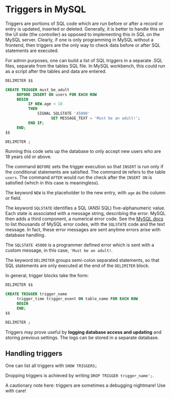 # Triggers in MySQL #

Triggers are portions of SQL code which are run before or after a record or entry is updated, inserted or deleted. Generally, it is better to handle this on the UI side (the controller) as opposed to implementing this in SQL on the MySQL server. Clearly, if one is only programming in MySQL without a frontend, then triggers are the only way to check data before or after SQL statements are executed.

For admin purposes, one can build a list of SQL triggers in a separate .SQL files, separate from the tables SQL file. In MySQL workbench, this could run as a script after the tables and data are entered.

```sql
DELIMITER $$

CREATE TRIGGER must_be_adult
     BEFORE INSERT ON users FOR EACH ROW
     BEGIN
          IF NEW.age < 18
          THEN
              SIGNAL SQLSTATE '45000'
                    SET MESSAGE_TEXT = 'Must be an adult!';
          END IF;
     END;
$$

DELIMITER ;
```

Running this code sets up the database to only accept new users who are 18 years old or above.

The command `BEFORE` sets the trigger execution so that `INSERT` is run only if the conditional statements are satisfied. The command `ON` refers to the table `users`. The command `AFTER` would run the check after the `INSERT ON` is satisfied (which in this case is meaningless).

The keyword `NEW` is the placeholder to the new entry, with `age` as the column or field.

The keyword `SQLSTATE` identifies a SQL (ANSI SQL) five-alphanumeric value. Each state is associated with a message string, describing the error. MySQL then adds a third component, a numerical error code. See the [MySQL docs](https://dev.mysql.com/doc/refman/8.0/en/error-reference.html) to list thousands of MySQL error codes, with the `SQLSTATE` code and the text message. In fact, these error messages are sent anytime errors arise with database handling.

The `SQLSTATE 45000` is a programmer defined error which is sent with a custom message, in this case, `'Must be an adult!`.

The keyword `DELIMITER` groups semi-colon separated statements, so that SQL statements are only executed at the end of the `DELIMITER` block.

In general, trigger blocks take the form:

```sql
DELIMITER $$

CREATE TRIGGER trigger_name
     trigger_time trigger_event ON table_name FOR EACH ROW
     BEGIN
     END;
$$

DELIMITER ;
```

Triggers may prove useful by __logging database access and updating__ and storing previous settings. The logs can be stored in a separate database.

## Handling triggers ##

One can list all triggers with `SHOW TRIGGERS;` 

Dropping triggers is achieved by writing `DROP TRIGGER trigger_name';`.

A cautionary note here: triggers are sometimes a debugging nightmare! Use with care!